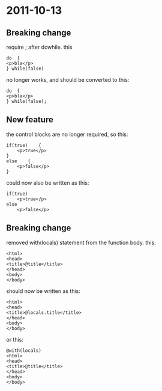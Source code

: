 2011-10-13
==========

Breaking change
----------

require ; after dowhile. this

	do	{
	<p>bla</p>
	} while(false)

no longer works, and should be converted to this:

	do	{
	<p>bla</p>
	} while(false);
	

New feature
----------

the control blocks are no longer required, so this:

	if(true)	{
		<p>true</p>
	}
	else	{
		<p>false</p>
	}

could now also be written as this:

	if(true)
		<p>true</p>
	else
		<p>false</p>


Breaking change
----------

removed with(locals) statement from the function body. this:

	<html>
	<head>
	<title>@title</title>
	</head>
	<body>
	</body>

should now be written as this:

	<html>
	<head>
	<title>@locals.title</title>
	</head>
	<body>
	</body>

or this:

	@with(locals)
	<html>
	<head>
	<title>@title</title>
	</head>
	<body>
	</body>

